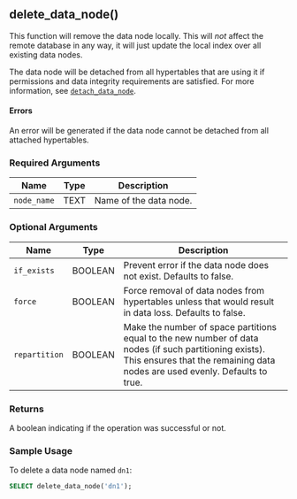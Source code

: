 ## delete_data_node() 

This function will remove the data node locally. This will *not*
affect the remote database in any way, it will just update the local
index over all existing data nodes.

The data node will be detached from all hypertables that are using
it if permissions and data integrity requirements are satisfied. For
more information, see [`detach_data_node`](/distributed-hypertables/detach_data_node).

#### Errors

An error will be generated if the data node cannot be detached from
all attached hypertables.

### Required Arguments

|Name|Type|Description|
|---|---|---|
| `node_name` | TEXT | Name of the data node. |

### Optional Arguments

|Name|Type|Description|
|---|---|---|
| `if_exists`   | BOOLEAN | Prevent error if the data node does not exist. Defaults to false. |
| `force`       | BOOLEAN | Force removal of data nodes from hypertables unless that would result in data loss.  Defaults to false. |
| `repartition` | BOOLEAN | Make the number of space partitions equal to the new number of data nodes (if such partitioning exists). This ensures that the remaining data nodes are used evenly. Defaults to true. |

### Returns 

A boolean indicating if the operation was successful or not.

### Sample Usage 

To delete a data node named `dn1`:
```sql
SELECT delete_data_node('dn1');
```